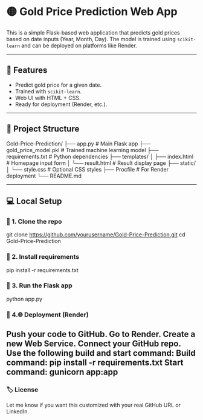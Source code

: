 # 🟡 Gold Price Prediction Web App

This is a simple Flask-based web application that predicts gold prices based on date inputs (Year, Month, Day). The model is trained using `scikit-learn` and can be deployed on platforms like Render.

---

## 🚀 Features

- Predict gold price for a given date.
- Trained with `scikit-learn`.
- Web UI with HTML + CSS.
- Ready for deployment (Render, etc.).

---

## 📁 Project Structure

Gold-Price-Prediction/
├── app.py # Main Flask app
├── gold_price_model.pkl # Trained machine learning model
├── requirements.txt # Python dependencies
├── templates/
│ ├── index.html # Homepage input form
│ └── result.html # Result display page
├── static/
│ └── style.css # Optional CSS styles
├── Procfile # For Render deployment
└── README.md

---

## 💻 Local Setup

### 🔹 1. Clone the repo

git clone https://github.com/yourusername/Gold-Price-Prediction.git
cd Gold-Price-Prediction

### 🔹 2. Install requirements

pip install -r requirements.txt
### 🔹 3. Run the Flask app
python app.py

### 🔹 4.🌐 Deployment (Render)
  Push your code to GitHub.
  Go to Render.
  Create a new Web Service.
  Connect your GitHub repo.
  Use the following build and start command:
Build command: pip install -r requirements.txt
Start command: gunicorn app:app
---
### 🏷️ License

Let me know if you want this customized with your real GitHub URL or LinkedIn.
